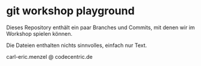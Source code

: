 # git workshop playground

Dieses Repository enthält ein paar Branches und Commits, mit denen wir im
Workshop spielen können.

Die Dateien enthalten nichts sinnvolles, einfach nur Text.

carl-eric.menzel @ codecentric.de

